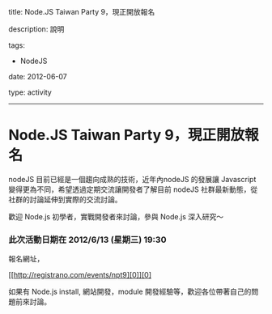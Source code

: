 title: Node.JS Taiwan Party 9，現正開放報名
description: 說明
tags:
 - NodeJS
date: 2012-06-07
type: activity
---
# Node.JS Taiwan Party 9，現正開放報名

nodeJS 目前已經是一個趨向成熟的技術，近年內nodeJS 的發展讓 Javascript 變得更為不同，希望透過定期交流讓開發者了解目前 nodeJS 社群最新動態，從社群的討論延伸到實際的交流討論。

歡迎 Node.js 初學者，實戰開發者來討論，參與 Node.js 深入研究～

### 此次活動日期在 2012/6/13 (星期三) 19:30

報名網址，

[[http://registrano.com/events/npt9][0]][0]

如果有 Node.js install, 網站開發，module 開發經驗等，歡迎各位帶著自己的問題前來討論。



[0]: http://registrano.com/events/npt9